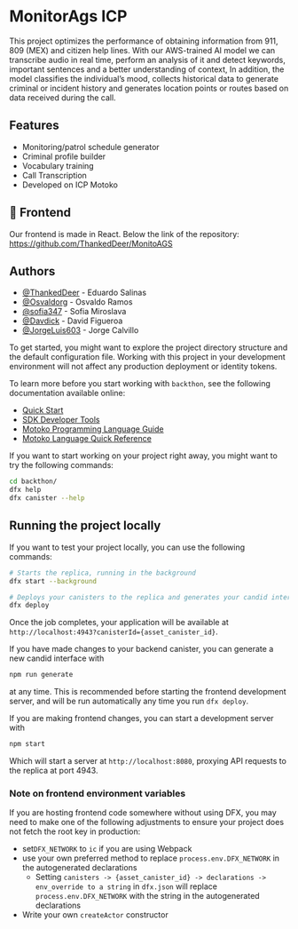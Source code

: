 
# MonitorAgs ICP

This project optimizes the performance of obtaining information from 911, 809 (MEX) and citizen help lines.
With our AWS-trained AI model we can transcribe audio in real time, perform an analysis of it and detect keywords, important sentences and a better understanding of context, In addition, the model classifies the individual’s mood, collects historical data to generate criminal or incident history and generates location points or routes based on data received during the call.


## Features

- Monitoring/patrol schedule generator
- Criminal profile builder
- Vocabulary training
- Call Transcription
- Developed on ICP Motoko


## 🔗 Frontend

Our frontend is made in React.
Below the link of the repository:
https://github.com/ThankedDeer/MonitoAGS

## Authors

- [@ThankedDeer](https://github.com/ThankedDeer) - Eduardo Salinas
- [@Osvaldorg](https://github.com/Osvaldorg) - Osvaldo Ramos
- [@sofia347](https://github.com/sofia347) - Sofia Miroslava
- [@Davdick](https://github.com/Davdick) - David Figueroa
- [@JorgeLuis603](https://github.com/JorgeLuis603) - Jorge Calvillo

To get started, you might want to explore the project directory structure and the default configuration file. Working with this project in your development environment will not affect any production deployment or identity tokens.

To learn more before you start working with `backthon`, see the following documentation available online:

- [Quick Start](https://internetcomputer.org/docs/current/developer-docs/setup/deploy-locally)
- [SDK Developer Tools](https://internetcomputer.org/docs/current/developer-docs/setup/install)
- [Motoko Programming Language Guide](https://internetcomputer.org/docs/current/motoko/main/motoko)
- [Motoko Language Quick Reference](https://internetcomputer.org/docs/current/motoko/main/language-manual)

If you want to start working on your project right away, you might want to try the following commands:

```bash
cd backthon/
dfx help
dfx canister --help
```

## Running the project locally

If you want to test your project locally, you can use the following commands:

```bash
# Starts the replica, running in the background
dfx start --background

# Deploys your canisters to the replica and generates your candid interface
dfx deploy
```

Once the job completes, your application will be available at `http://localhost:4943?canisterId={asset_canister_id}`.

If you have made changes to your backend canister, you can generate a new candid interface with

```bash
npm run generate
```

at any time. This is recommended before starting the frontend development server, and will be run automatically any time you run `dfx deploy`.

If you are making frontend changes, you can start a development server with

```bash
npm start
```

Which will start a server at `http://localhost:8080`, proxying API requests to the replica at port 4943.

### Note on frontend environment variables

If you are hosting frontend code somewhere without using DFX, you may need to make one of the following adjustments to ensure your project does not fetch the root key in production:

- set`DFX_NETWORK` to `ic` if you are using Webpack
- use your own preferred method to replace `process.env.DFX_NETWORK` in the autogenerated declarations
  - Setting `canisters -> {asset_canister_id} -> declarations -> env_override to a string` in `dfx.json` will replace `process.env.DFX_NETWORK` with the string in the autogenerated declarations
- Write your own `createActor` constructor
